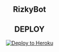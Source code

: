 <h2 align="center">RizkyBot</h2>
<h2 align="center">DEPLOY</h2>
<p align="center"><a href="https://heroku.com/deploy?template=https://github.com/Rizkyawan028/RizkyBotTelegram/tree/sql-extended"> <img src="https://telegra.ph/file/80d098d41fe74c1eee1cb.jpg" alt="Deploy to Heroku" /></a></p>
